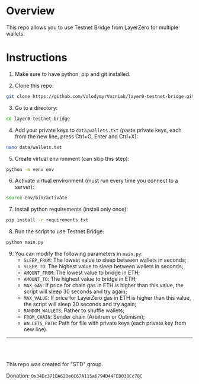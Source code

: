 # Overview

This repo allows you to use Testnet Bridge from LayerZero for multiple wallets.

# Instructions

1. Make sure to have python, pip and git installed.

2. Clone this repo:
```sh
git clone https://github.com/VolodymyrVozniak/layer0-testnet-bridge.git
```

3. Go to a directory:
```sh
cd layer0-testnet-bridge
```

4. Add your private keys to `data/wallets.txt` (paste private keys, each from the new line, press Ctrl+O, Enter and Ctrl+X):
```sh
nano data/wallets.txt
```

5. Create virtual environment (can skip this step):
```sh
python -m venv env
```

6. Activate virtual environment (must run every time you connect to a server):
```sh
source env/bin/activate
```

7. Install python requirements (install only once):
```sh
pip install -r requirements.txt
```

8. Run the script to use Testnet Bridge:
```sh
python main.py
```

9. You can modify the following parameters in `main.py`:
    * `SLEEP_FROM`: The lowest value to sleep between wallets in seconds;
    * `SLEEP_TO`: The highest value to sleep between wallets in seconds;
    * `AMOUNT_FROM`: The lowest value to bridge in ETH;
    * `AMOUNT_TO`: The highest value to bridge in ETH;
    * `MAX_GAS`: If price for chain gas in ETH is higher than this value, the script will sleep 30 seconds and try again;
    * `MAX_VALUE`: If price for LayerZero gas in ETH is higher than this value, the script will sleep 30 seconds and try again;
    * `RANDOM_WALLETS`: Rather to shuffle wallets;
    * `FROM_CHAIN`: Sender chain (Arbitrum or Optimism);
    * `WALLETS_PATH`: Path for file with private keys (each private key from new line).

-----

</br>
</br>

This repo was created for "STD" group.

Donation: `0x34Ec371BA620e6C67A115a6794D44FED038Cc78C`
